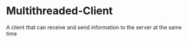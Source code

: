 # Multithreaded-Client
A client that can receive and send information to the server at the same time
